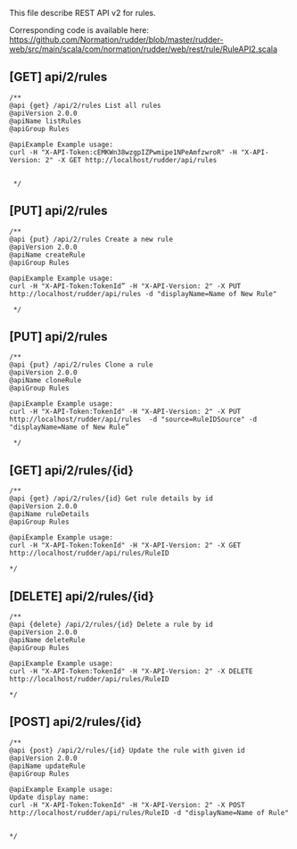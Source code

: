 
This file describe REST API v2 for rules.

Corresponding code is available here: 
https://github.com/Normation/rudder/blob/master/rudder-web/src/main/scala/com/normation/rudder/web/rest/rule/RuleAPI2.scala


[GET] api/2/rules
-----------------

    /**
    @api {get} /api/2/rules List all rules
    @apiVersion 2.0.0
    @apiName listRules
    @apiGroup Rules
    
    @apiExample Example usage:
    curl -H "X-API-Token:cEMKWn38wzgpIZPwmipe1NPeAmfzwroR" -H "X-API-Version: 2" -X GET http://localhost/rudder/api/rules
    

     */


[PUT] api/2/rules
-----------------

    /**
    @api {put} /api/2/rules Create a new rule
    @apiVersion 2.0.0
    @apiName createRule
    @apiGroup Rules
    
    @apiExample Example usage:
    curl -H "X-API-Token:TokenId” -H "X-API-Version: 2" -X PUT http://localhost/rudder/api/rules -d "displayName=Name of New Rule"

     */


[PUT] api/2/rules
-----------------

    /**
    @api {put} /api/2/rules Clone a rule
    @apiVersion 2.0.0
    @apiName cloneRule
    @apiGroup Rules
    
    @apiExample Example usage:
    curl -H "X-API-Token:TokenId" -H "X-API-Version: 2" -X PUT http://localhost/rudder/api/rules  -d "source=RuleIDSource" -d "displayName=Name of New Rule”

     */

[GET] api/2/rules/{id}
--------------------------

    /**
    @api {get} /api/2/rules/{id} Get rule details by id
    @apiVersion 2.0.0
    @apiName ruleDetails
    @apiGroup Rules
     
    @apiExample Example usage:
    curl -H "X-API-Token:TokenId" -H "X-API-Version: 2" -X GET http://localhost/rudder/api/rules/RuleID

    */

[DELETE] api/2/rules/{id}
--------------------------

    /**
    @api {delete} /api/2/rules/{id} Delete a rule by id
    @apiVersion 2.0.0
    @apiName deleteRule
    @apiGroup Rules
     
    @apiExample Example usage:
    curl -H "X-API-Token:TokenId" -H "X-API-Version: 2" -X DELETE http://localhost/rudder/api/rules/RuleID

    */


[POST] api/2/rules/{id}
--------------------------

    /**
    @api {post} /api/2/rules/{id} Update the rule with given id
    @apiVersion 2.0.0
    @apiName updateRule
    @apiGroup Rules
     
    @apiExample Example usage:
    Update display name: 
    curl -H "X-API-Token:TokenId" -H "X-API-Version: 2" -X POST http://localhost/rudder/api/rules/RuleID -d "displayName=Name of Rule"


    */
